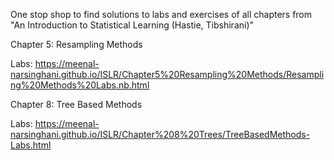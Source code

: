 One stop shop to find solutions to labs and exercises of all chapters from "An Introduction to Statistical Learning (Hastie, Tibshirani)"

Chapter 5: Resampling Methods

Labs: https://meenal-narsinghani.github.io/ISLR/Chapter5%20Resampling%20Methods/Resampling%20Methods%20Labs.nb.html

Chapter 8: Tree Based Methods

Labs: https://meenal-narsinghani.github.io/ISLR/Chapter%208%20Trees/TreeBasedMethods-Labs.html

